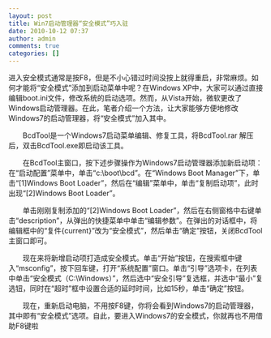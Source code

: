 ```yaml
---
layout: post
title: Win7启动管理器“安全模式”巧入驻
date: 2010-10-12 07:37
author: admin
comments: true
categories: []
---
```

进入安全模式通常是按F8，但是不小心错过时间没按上就得重启，非常麻烦。如何才能将“安全模式”添加到启动菜单中呢？在Windows XP中，大家可以通过直接编辑boot.ini文件，修改系统的启动选项。然而，从Vista开始，微软更改了Windows启动管理器。在此，笔者介绍一个方法，让大家能够方便地修改Windows7的启动管理器，将“安全模式”加入其中。　　 

　　BcdTool是一个Windows7启动菜单编辑、修复工具，将BcdTool.rar 解压后，双击BcdTool.exe即启动该工具。　　 

　　在BcdTool主窗口，按下述步骤操作为Windows7启动管理器添加新启动项：在“启动配置”菜单中，单击“c:\boot\bcd”。在“Windows Boot Manager”下，单击“[1]Windows Boot Loader”，然后在“编辑”菜单中，单击“复制启动项”，此时出现“[2]Windows Boot Loader”。　　 

　　单击刚刚复制添加的“[2]Windows Boot Loader”，然后在右侧窗格中右键单击“description”，从弹出的快捷菜单中单击“编辑参数”。在弹出的对话框中，将编辑框中的“复件{current}”改为“安全模式”，然后单击“确定”按钮，关闭BcdTool主窗口即可。　　 

　　现在来将新增启动项打造成安全模式。单击“开始”按钮，在搜索框中键入“msconfig”，按下回车键，打开“系统配置”窗口。单击“引导”选项卡，在列表中单击“安全模式（C:\Windows）”，然后选中“安全引导”复选框，并选中“最小”复选钮，同时在“超时”框中设置合适的延时时间，比如15秒，单击“确定”按钮。　　 

　　现在，重新启动电脑，不用按F8键，你将会看到Windows7的启动管理器，其中即有“安全模式”选项。自此，要进入Windows7的安全模式，你就再也不用借助F8键啦
